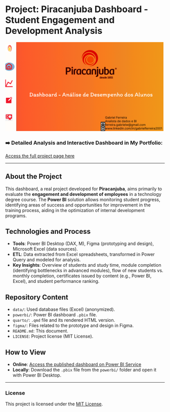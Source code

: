 # Project: Piracanjuba Dashboard - Student Engagement and Development Analysis

![Dashboard Thumbnail](quarto/capa.png)

### ➡️ Detailed Analysis and Interactive Dashboard in My Portfolio:
[Access the full project page here](https://ferreiragabrielw.github.io/portfolio-gabriel/projetos/Dashboards/5ProjetoPiracanjuba/Projeto5DA.html)

---

## About the Project

This dashboard, a real project developed for **Piracanjuba**, aims primarily to evaluate the **engagement and development of employees** in a technology degree course. The **Power BI** solution allows monitoring student progress, identifying areas of success and opportunities for improvement in the training process, aiding in the optimization of internal development programs.

## Technologies and Process

*   **Tools**: Power BI Desktop (DAX, M), Figma (prototyping and design), Microsoft Excel (data sources).
*   **ETL**: Data extracted from Excel spreadsheets, transformed in Power Query and modeled for analysis.
*   **Key Insights**: Overview of students and study time, module completion (identifying bottlenecks in advanced modules), flow of new students vs. monthly completion, certificates issued by content (e.g., Power BI, Excel), and student performance ranking.

## Repository Content

*   `data/`: Used database files (Excel) (anonymized).
*   `powerbi/`: Power BI dashboard `.pbix` file.
*   `quarto/`: `.qmd` file and its rendered HTML version.
*   `figma/`: Files related to the prototype and design in Figma.
*   `README.md`: This document.
*   `LICENSE`: Project license (MIT License).

## How to View

*   **Online**: [Access the published dashboard on Power BI Service](https://app.powerbi.com/groups/me/reports/e6f8d154-f679-4e1a-8fb4-a81b7300e178/ReportSection8efe23cea1cd7edbb708?experience=power-bi)
*   **Locally**: Download the `.pbix` file from the `powerbi/` folder and open it with Power BI Desktop.

---

### License

This project is licensed under the [MIT License](LICENSE).
